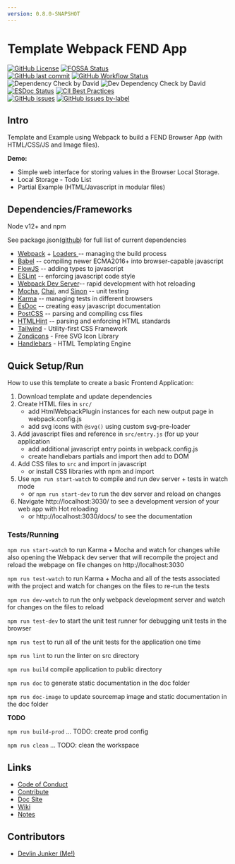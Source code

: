 ```yaml
---
version: 0.8.0-SNAPSHOT
---
```


# Template Webpack FEND App

[![GitHub License](https://img.shields.io/github/license/devlinjunker/template.webpack.fend?color=blue)](https://github.com/devlinjunker/template.webpack.fend/blob/master/LICENSE)
[![FOSSA Status](https://app.fossa.com/api/projects/git%2Bgithub.com%2Fdevlinjunker%2Ftemplate.webpack.fend.svg?type=shield)](https://app.fossa.com/projects/git%2Bgithub.com%2Fdevlinjunker%2Ftemplate.webpack.fend?ref=badge_shield)  
[![GitHub last commit](https://img.shields.io/github/last-commit/devlinjunker/template.webpack.fend)](https://github.com/devlinjunker/template.webpack.fend/commits/master)
[![GitHub Workflow Status](https://img.shields.io/github/workflow/status/devlinjunker/template.webpack.fend/Doc%20Build%20on%20Merge%20to%20%60master%60)](https://github.com/devlinjunker/template.webpack.fend/actions)  
![Dependency Check by David](https://img.shields.io/david/devlinjunker/template.webpack.fend)
![Dev Dependency Check by David](https://img.shields.io/david/dev/devlinjunker/template.webpack.fend)  
[![ESDoc Status](https://raw.githubusercontent.com/devlinjunker/template.webpack.fend/master/docs/badge.svg)](https://devlinjunker.github.io/template.webpack.fend/source.html)
[![CII Best Practices](https://bestpractices.coreinfrastructure.org/projects/4332/badge)](https://bestpractices.coreinfrastructure.org/projects/4332)  
[![GitHub issues](https://img.shields.io/github/issues/devlinjunker/template.webpack.fend)](https://github.com/devlinjunker/template.webpack.fend/issues)
[![GitHub issues by-label](https://img.shields.io/github/issues/devlinjunker/template.webpack.fend/-priority?color=red&label=priority%20issues)](https://github.com/devlinjunker/template.webpack.fend/issues?q=is%3Aopen+is%3Aissue+label%3A-priority)

## Intro

Template and Example using Webpack to build a FEND Browser App (with HTML/CSS/JS and Image files).

**Demo:**
 - Simple web interface for storing values in the Browser Local Storage.
 - Local Storage - Todo List 
 - Partial Example (HTML/Javascript in modular files)

## Dependencies/Frameworks
Node v12+ and npm

See package.json([github](https://github.com/devlinjunker/template.webpack.fend/blob/master/package.json))
for full list of current dependencies
 - [Webpack](https://webpack.js.org/) + [Loaders ](https://webpack.js.org/concepts/loaders/)-- managing the build process
 - [Babel](https://babeljs.io/) -- compiling newer ECMA2016+ into browser-capable javascript
 - [FlowJS](https://flow.org/) -- adding types to javascript
 - [ESLint](http://eslint.org/) -- enforcing javascript code style
 - [Webpack Dev Server](https://github.com/webpack/webpack-dev-server)-- rapid development with hot reloading
 - [Mocha](https://mochajs.org/), [Chai](https://www.chaijs.com/), and [Sinon](https://sinonjs.org/) -- unit testing
 - [Karma](https://karma-runner.github.io/) -- managing tests in different browsers
 - [EsDoc](https://esdoc.org/) -- creating easy javascript documentation
 - [PostCSS](https://postcss.org/) -- parsing and compiling css files
 - [HTMLHint](https://github.com/htmlhint/HTMLHint) -- parsing and enforcing HTML standards
 - [Tailwind](https://tailwindcss.com/) - Utility-first CSS Framework
 - [Zondicons](http://www.zondicons.com) - Free SVG Icon Library
 - [Handlebars](http://handlebarsjs.com/) - HTML Templating Engine


## Quick Setup/Run

How to use this template to create a basic Frontend Application:

1. Download template and update dependencies
2. Create HTML files in `src/`
    - add HtmlWebpackPlugin instances for each new output page in webpack.config.js
    - add svg icons with `@svg()` using custom svg-pre-loader
3. Add javascript files and reference in `src/entry.js`  (for up your application
    - add additional javascript entry points in webpack.config.js
    - create handlebars partials and import then add to DOM
4. Add CSS files to `src` and import in javascript
   - or install CSS libraries with npm and import
5. Use `npm run start-watch` to compile and run dev server + tests in watch mode
   - or `npm run start-dev` to run the dev server and reload on changes
6. Navigate http://localhost:3030/ to see a development version of your web app with Hot reloading
   - or http://localhost:3030/docs/ to see the documentation


### Tests/Running

`npm run start-watch` to run Karma + Mocha and watch for changes while also opening the Webpack dev server that will recompile the project and reload the webpage on file changes on http://localhost:3030

`npm run test-watch` to run Karma + Mocha and all of the tests associated with the project and watch for changes on the files to re-run the tests

`npm run dev-watch` to run the only webpack development server and watch for changes on the files to reload

`npm run test-dev` to start the unit test runner for debugging unit tests in the browser

`npm run test` to run all of the unit tests for the application one time

`npm run lint` to run the linter on src directory

`npm run build` compile application to public directory

`npm run doc` to generate static documentation in the doc folder

`npm run doc-image` to update sourcemap image and static documentation in the doc folder

**TODO**

`npm run build-prod` ... TODO: create prod config

`npm run clean` ... TODO: clean the workspace

## Links

- [Code of Conduct](CODE_OF_CONDUCT.md)
- [Contribute](CONTRIBUTING.md)
- [Doc Site](https://devlinjunker.github.io/template.webpack.fend/)
- [Wiki](https://github.com/devlinjunker/template.webpack.fend/wiki)
- [Notes](https://github.com/devlinjunker/template.webpack.fend/blob/master/NOTES.md)

## Contributors

- [Devlin Junker (Me!)](mailto:devlinjunker@gmail.com)
